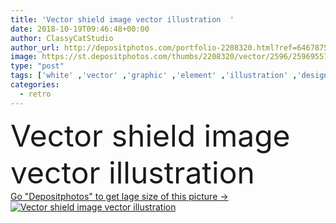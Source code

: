 ```yaml
---
title: 'Vector shield image vector illustration  '
date: 2018-10-19T09:46:48+00:00
author: ClassyCatStudio
author_url: http://depositphotos.com/portfolio-2208320.html?ref=64678756
image: https://st.depositphotos.com/thumbs/2208320/vector/2596/25969557/api_thumb_450.jpg?forcejpeg=true
type: "post"
tags: ['white' ,'vector' ,'graphic' ,'element' ,'illustration' ,'design' ,'space' ,'shiny' ,'decoration' ,'empty' ,'metal' ,'side' ,'sign' ,'silver' ,'protection' ,'power' ,'retro' ,'friend' ,'chrome' ,'classic' ,'symbol' ,'icon' ,'strong' ,'support' ,'metallic' ,'badge' ,'safety' ,'security' ,'protect' ,'screw' ,'glossy' ,'shield' ,'powerful' ,'virus' ,'tough' ,'anti' ,'safe' ,'guard' ,'emblem' ,'defend' ,'secure' ,'dimension' ,'save' ,'supporter' ,'antivirus' ,'copy space' ]
categories: 
  - retro
---
```

<div aling="center">
            <font size="60"> Vector shield image vector illustration</font>   
</div>
<div>
    <a href='https://depositphotos.com/25969557/stock-illustration-vector-shield-image-vector-illustration.html?ref=64678756' target=_blank > Go "Depositphotos" to get lage size of this picture ->
        <img href='https://depositphotos.com/25969557/stock-illustration-vector-shield-image-vector-illustration.html?ref=64678756' src='https://st.depositphotos.com/2208320/2596/v/950/depositphotos_25969557-stock-illustration-vector-shield-image-vector-illustration.jpg?forcejpeg=true' alt='Vector shield image vector illustration' >
    </a>
</div>
